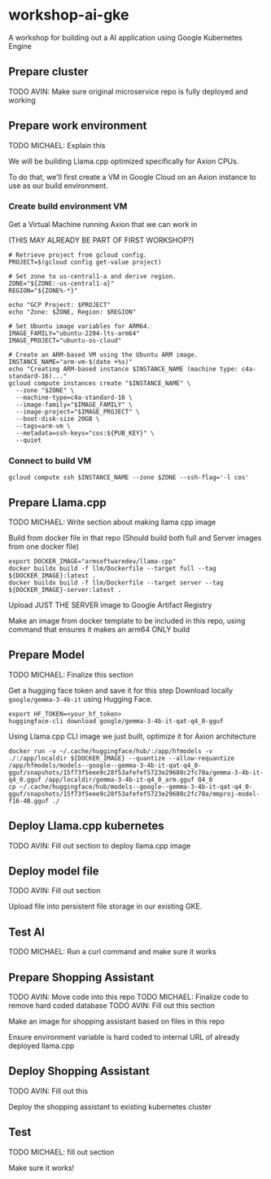 # workshop-ai-gke

A workshop for building out a AI application using Google Kubernetes Engine

## Prepare cluster

TODO AVIN: Make sure original microservice repo is fully deployed and working

## Prepare work environment

TODO MICHAEL: Explain this

We will be building Llama.cpp optimized specifically for Axion CPUs. 

To do that, we'll first create a VM in Google Cloud on an Axion instance to use as our build environment.

### Create build environment VM
Get a Virtual Machine running Axion that we can work in

(THIS MAY ALREADY BE PART OF FIRST WORKSHOP?)
```
# Retrieve project from gcloud config.
PROJECT=$(gcloud config get-value project)

# Set zone to us-central1-a and derive region.
ZONE="${ZONE:-us-central1-a}"
REGION="${ZONE%-*}"

echo "GCP Project: $PROJECT"
echo "Zone: $ZONE, Region: $REGION"

# Set Ubuntu image variables for ARM64.
IMAGE_FAMILY="ubuntu-2204-lts-arm64"
IMAGE_PROJECT="ubuntu-os-cloud"

# Create an ARM-based VM using the Ubuntu ARM image.
INSTANCE_NAME="arm-vm-$(date +%s)"
echo "Creating ARM-based instance $INSTANCE_NAME (machine type: c4a-standard-16)..."
gcloud compute instances create "$INSTANCE_NAME" \
  --zone "$ZONE" \
  --machine-type=c4a-standard-16 \
  --image-family="$IMAGE_FAMILY" \
  --image-project="$IMAGE_PROJECT" \
  --boot-disk-size 20GB \
  --tags=arm-vm \
  --metadata=ssh-keys="cos:${PUB_KEY}" \
  --quiet
  ```

### Connect to build VM

```
gcloud compute ssh $INSTANCE_NAME --zone $ZONE --ssh-flag='-l cos'
```


## Prepare Llama.cpp

TODO MICHAEL: Write section about making llama cpp image

Build from docker file in that repo (Should build both full and Server images from one docker file)
```
export DOCKER_IMAGE="armsoftwaredev/llama-cpp"
docker buildx build -f llm/Dockerfile --target full --tag ${DOCKER_IMAGE}:latest .
docker buildx build -f llm/Dockerfile --target server --tag ${DOCKER_IMAGE}-server:latest .
```

Upload JUST THE SERVER image to Google Artifact Registry

Make an image from docker template to be included in this repo, using command that ensures it makes an arm64 ONLY build

## Prepare Model

TODO MICHAEL: Finalize this section

Get a hugging face token and save it for this step
Download locally `google/gemma-3-4b-it` using Hugging Face.
```
export HF_TOKEN=<your_hf_token>
huggingface-cli download google/gemma-3-4b-it-qat-q4_0-gguf
```

Using Llama.cpp CLI image we just built, optimize it for Axion architecture
```
docker run -v ~/.cache/huggingface/hub/:/app/hfmodels -v ./:/app/localdir ${DOCKER_IMAGE} --quantize --allow-requantize /app/hfmodels/models--google--gemma-3-4b-it-qat-q4_0-gguf/snapshots/15f73f5eee9c28f53afefef5723e29680c2fc78a/gemma-3-4b-it-q4_0.gguf /app/localdir/gemma-3-4b-it-q4_0_arm.gguf Q4_0 
cp ~/.cache/huggingface/hub/models--google--gemma-3-4b-it-qat-q4_0-gguf/snapshots/15f73f5eee9c28f53afefef5723e29680c2fc78a/mmproj-model-f16-4B.gguf ./
```

## Deploy Llama.cpp kubernetes

TODO AVIN: Fill out section to deploy llama.cpp image

## Deploy model file

TODO AVIN: Fill out section

Upload file into persistent file storage in our existing GKE.

## Test AI

TODO MICHAEL: Run a curl command and make sure it works

## Prepare Shopping Assistant

TODO AVIN: Move code into this repo
TODO MICHAEL: Finalize code to remove hard coded database
TODO AVIN: Fill out this section

Make an image for shopping assistant based on files in this repo

Ensure environment variable is hard coded to internal URL of already deployed llama.cpp

## Deploy Shopping Assistant

TODO AVIN: Fill out this

Deploy the shopping assistant to existing kubernetes cluster

## Test

TODO MICHAEL: fill out section

Make sure it works!
